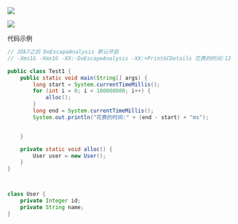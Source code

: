 ![](https://youpaiyun.zongqilive.cn/image/20200525170752.png)

![](https://youpaiyun.zongqilive.cn/image/20200525170812.png)

代码示例
```java
// JDk7之后 DoEscapeAnalysis 默认开启 
// -Xms1G -Xmx1G -XX:-DoEscapeAnalysis -XX:+PrintGCDetails 花费的时间:127ms

public class Test1 {
    public static void main(String[] args) {
        long start = System.currentTimeMillis();
        for (int i = 0; i < 100000000; i++) {
            alloc();
        }
        long end = System.currentTimeMillis();
        System.out.println("花费的时间:" + (end - start) + "ms");


    }

    private static void alloc() {
        User user = new User();
    }
}



class User {
    private Integer id;
    private String name;
}
```